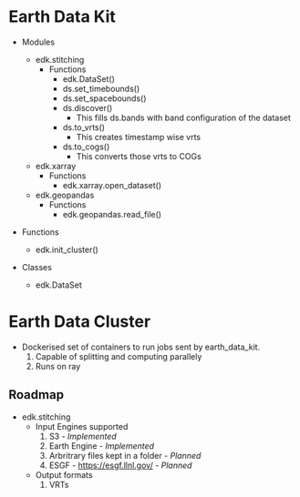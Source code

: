 # Earth Data Kit

* Modules
  * edk.stitching
    * Functions
      - edk.DataSet()
      - ds.set_timebounds()
      - ds.set_spacebounds()
      - ds.discover()
        * This fills ds.bands with band configuration of the dataset
      - ds.to_vrts()
        * This creates timestamp wise vrts
      - ds.to_cogs()
        * This converts those vrts to COGs
  * edk.xarray
    * Functions
      - edk.xarray.open_dataset()
  * edk.geopandas
    * Functions
      - edk.geopandas.read_file()

* Functions
  * edk.init_cluster()
* Classes
  * edk.DataSet

# Earth Data Cluster
* Dockerised set of containers to run jobs sent by earth_data_kit.
  1. Capable of splitting and computing parallely
  2. Runs on ray

## Roadmap
* edk.stitching
  * Input Engines supported
    1. S3 - *Implemented*
    2. Earth Engine - *Implemented*
    3. Arbritrary files kept in a folder - *Planned*
    4. ESGF - https://esgf.llnl.gov/ - *Planned*
  * Output formats
    1. VRTs
